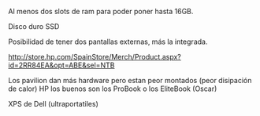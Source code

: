 Al menos dos slots de ram para poder poner hasta 16GB.

Disco duro SSD

Posibilidad de tener dos pantallas externas, más la integrada.


http://store.hp.com/SpainStore/Merch/Product.aspx?id=2RR84EA&opt=ABE&sel=NTB

Los pavilion dan más hardware pero estan peor montados (peor disipación de calor)
HP los buenos son los ProBook o los EliteBook
(Oscar)


XPS de Dell (ultraportatiles)
